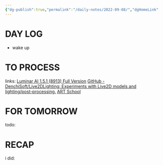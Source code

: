 ```yaml
---
{"dg-publish":true,"permalink":"/daily-notes/2022-09-08/","dgHomeLink":true,"dgPassFrontmatter":false}
---
```



# DAY LOG
- wake up
# TO PROCESS
links:
[Luminar AI 1.5.1 (8913) Full Version](https://www.mazterize.com/luminar-ai-full-version-g89dsx.html)
[GitHub - DenchiSoft/Live2DLighting: Experiments with Live2D models and lighting/post-processing.](https://github.com/DenchiSoft/Live2DLighting)
[ART School](https://cubebrush.co/mb/products/0dpzeg/art-school)

# FOR TOMORROW
todo:
# RECAP
i did:


